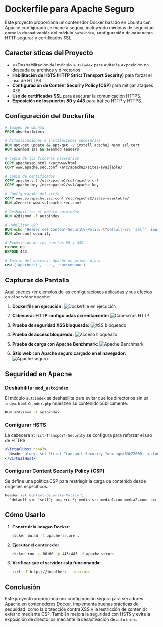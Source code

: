# Dockerfile para Apache Seguro

Este proyecto proporciona un contenedor Docker basado en Ubuntu con Apache configurado de manera segura, incluyendo medidas de seguridad como la desactivación del módulo `autoindex`, configuración de cabeceras HTTP seguras y certificados SSL.

## Características del Proyecto

- **Deshabilitación del módulo `autoindex` para evitar la exposición no deseada de archivos y directorios.
- **Habilitación de HSTS (HTTP Strict Transport Security)** para forzar el uso de HTTPS.
- **Configuración de Content Security Policy (CSP)** para mitigar ataques XSS.
- **Uso de certificados SSL** para asegurar la comunicación HTTPS.
- **Exposición de los puertos 80 y 443** para tráfico HTTP y HTTPS.

## Configuración del Dockerfile

```dockerfile
# Imagen de Ubuntu
FROM ubuntu:latest

# Actualizaciones e instalaciones necesarias
RUN apt-get update && apt-get -y install apache2 nano ssl-cert
RUN a2enmod ssl && a2enmod headers

# Copia de los ficheros necesarios
COPY apachesec.html /var/www/html
COPY www.apache.sec.conf /etc/apache2/sites-available/

# Copia de certificados
COPY apache.crt /etc/apache2/ssl/apache.crt
COPY apache.key /etc/apache2/ssl/apache.key

# Configuración del sitio
COPY www.sslapache.sec.conf /etc/apache2/sites-available/
RUN a2ensite www.sslapache.sec.conf

# Deshabilitar el módulo autoindex
RUN a2dismod -f autoindex

# Habilitar CSP
RUN echo "Header set Content-Security-Policy \"default-src 'self'; img-src *; media-src media1.com media2.com; script-src userscripts.example.com\"" >> /etc/apache2/conf-available/security.conf
RUN a2enconf security

# Exposición de los puertos 80 y 443
EXPOSE 80
EXPOSE 443

# Inicio del servicio Apache en primer plano
CMD ["apachectl", "-D", "FOREGROUND"]
```

## Capturas de Pantalla

Aquí puedes ver ejemplos de las configuraciones aplicadas y sus efectos en el servidor Apache:

1. **Dockerfile en ejecución:**
   ![Dockerfile en ejecución](./mnt/data/2.png)

2. **Cabeceras HTTP configuradas correctamente:**
   ![Cabeceras HTTP](./mnt/data/6.png)

3. **Prueba de seguridad XSS bloqueada:**
   ![XSS bloqueado](./mnt/data/7.png)

4. **Prueba de acceso bloqueado:**
   ![Acceso bloqueado](./mnt/data/8.png)

5. **Prueba de carga con Apache Benchmark:**
   ![Apache Benchmark](./mnt/data/9.png)

6. **Sitio web con Apache seguro cargado en el navegador:**
   ![Apache seguro](./mnt/data/5.png)

## Seguridad en Apache

### Deshabilitar `mod_autoindex`

El módulo `autoindex` se deshabilita para evitar que los directorios sin un `index.html` o `index.php` muestren su contenido públicamente.

```bash
RUN a2dismod -f autoindex
```

### Configurar HSTS

La cabecera `Strict-Transport-Security` se configura para reforzar el uso de HTTPS.

```apache
<VirtualHost *:443>
  Header always set Strict-Transport-Security "max-age=63072000; includeSubDomains"
</VirtualHost>
```

### Configurar Content Security Policy (CSP)

Se define una política CSP para restringir la carga de contenido desde orígenes específicos.

```apache
Header set Content-Security-Policy \ 
  "default-src 'self'; img-src *; media-src media1.com media2.com; script-src userscripts.example.com"
```

## Cómo Usarlo

1. **Construir la imagen Docker:**

   ```bash
   docker build -t apache-secure .
   ```

2. **Ejecutar el contenedor:**

   ```bash
   docker run -p 80:80 -p 443:443 -d apache-secure
   ```

3. **Verificar que el servidor está funcionando:**

   ```bash
   curl -I https://localhost --insecure
   ```

## Conclusión

Este proyecto proporciona una configuración segura para servidores Apache en contenedores Docker. Implementa buenas prácticas de seguridad, como la protección contra XSS y la restricción de contenido externo mediante CSP. También mejora la seguridad con HSTS y evita la exposición de directorios mediante la desactivación de `autoindex`.


